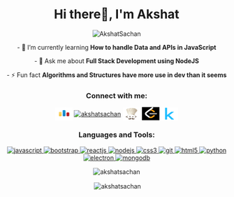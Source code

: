 <h1 align="center">Hi there👋, I'm Akshat</h1>

<p align="center"> <img src="https://komarev.com/ghpvc/?username=AkshatSachan" alt="AkshatSachan" /> </p>
<p align ="center">
 - 🌱 I’m currently learning <b>How to handle Data and APIs in JavaScript</b></p>
<!--
- 👨‍💻 All of my projects are available at   -->

<p align ="center">- 💬 Ask me about <b>Full Stack Development using NodeJS</b></p>

<p align ="center">- ⚡ Fun fact <b>Algorithms and Structures have more use in dev than it seems</b>
</p>
<p align="center">
<h3 align="center">Connect with me:</h3>
<p align="center">
<a href="https://codeforces.com/profile/akshatsachan" target="blank"><img align="center" src="./codeforces-logo.png" alt="akshatsachan" height="30" width="40" /></a>
<a href="https://linkedin.com/in/akshatsachan" target="blank"><img align="center" src="https://cdn.worldvectorlogo.com/logos/linkedin-icon.svg" alt="akshatsachan" height="30" width="40" /></a>
<a href="https://www.codechef.com/users/aksa1111" target="blank"><img align="center" src="./codechef-logo.jpg" alt="aksa1111" height="30" width="40" /></a>
<a href="https://www.leetcode.com/akshatsachan" target="blank"><img align="center" src="./leetcode-log.png" alt="akshatsachan" height="30" width="40" /></a>
<a href="https://kaggle.com/aksa1111" target="blank"><img align="center" src="./kaggle-logo.png" alt="aksa1111" height="30" width="40" /></a>
</p>
</p>

<h3 align="center">Languages and Tools:</h3>
<p align="center"> 
<a href="https://www.javascript.com/" target="_blank"> <img src="https://www.vectorlogo.zone/logos/javascript/javascript-icon.svg" alt="javascript" width="40" height="40"/> </a>
 <a href="https://getbootstrap.com" target="_blank"> <img src="https://devicons.github.io/devicon/devicon.git/icons/bootstrap/bootstrap-plain.svg" alt="bootstrap" width="40" height="40"/> </a>
<a href="https://reactjs.org/" target="_blank"> <img src="https://www.vectorlogo.zone/logos/reactjs/reactjs-icon.svg" alt="reactjs" width="40" height="40"/> </a> 
<a href="https://nodejs.org/" target="_blank"> <img src="https://www.vectorlogo.zone/logos/nodejs/nodejs-icon.svg" alt="nodejs" width="40" height="40"/> </a> 
<a href="https://www.w3schools.com/css/" target="_blank"> <img src="https://devicons.github.io/devicon/devicon.git/icons/css3/css3-original-wordmark.svg" alt="css3" width="40" height="40"/> </a> 
<a href="https://git-scm.com/" target="_blank"> <img src="https://www.vectorlogo.zone/logos/git-scm/git-scm-icon.svg" alt="git" width="40" height="40"/> </a> 
<a href="https://www.w3.org/html/" target="_blank"> <img src="https://devicons.github.io/devicon/devicon.git/icons/html5/html5-original-wordmark.svg" alt="html5" width="40" height="40"/> </a> <a href="https://www.python.org" target="_blank"> <img src="https://devicons.github.io/devicon/devicon.git/icons/python/python-original.svg" alt="python" width="40" height="40"/> </a> <a href="https://www.electronjs.org/" target="_blank"> <img src="https://www.vectorlogo.zone/logos/electronjs/electronjs-icon.svg" alt="electron" width="40" height="40"/> </a> <a href="https://www.mongodb.com"><img src="https://devicons.github.io/devicon/devicon.git/icons/mongodb/mongodb-original-wordmark.svg" alt="mongodb" width="40" height="40"/></a>
 </p>

<p align="center"><img align="center" src="https://github-readme-stats.vercel.app/api/top-langs/?username=akshatsachan&layout=compact" alt="akshatsachan" /></p>

<p align="center">&nbsp;<img align="center" src="https://github-readme-stats.vercel.app/api?username=akshatsachan&show_icons=true" alt="akshatsachan" /></p>
<!--
**AkshatSachan/AkshatSachan** is a ✨ _special_ ✨ repository because its `README.md` (this file) appears on your GitHub profile.

Here are some ideas to get you started:

- 🔭 I’m currently working on ...
- 🌱 I’m currently learning ...
- 👯 I’m looking to collaborate on ...
- 🤔 I’m looking for help with ...
- 💬 Ask me about ...
- 📫 How to reach me: ...
- 😄 Pronouns: ...
- ⚡ Fun fact: ...
-->
